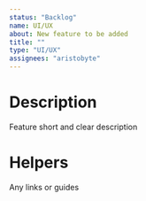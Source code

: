 ```yaml
---
status: "Backlog"
name: UI/UX
about: New feature to be added
title: ""
type: "UI/UX"
assignees: "aristobyte"
---
```


# Description

Feature short and clear description

# Helpers

Any links or guides
